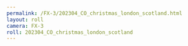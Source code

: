 ```yaml
---
permalink: /FX-3/202304_CO_christmas_london_scotland.html
layout: roll
camera: FX-3
roll: 202304_CO_christmas_london_scotland
---
```


<!-- Description. -->
